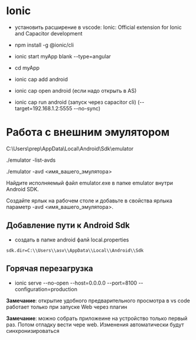 # Ionic

- установить расширение в vscode: Ionic: Official extension for Ionic and Capacitor development

- npm install -g @ionic/cli
- ionic start myApp blank --type=angular
- cd myApp
- ionic cap add android

- ionic cap open android (если надо открыть в AS)

- ionic cap run android (запуск через capacitor cli) (--target=192.168.1.2:5555  --no-sync)

# Работа с внешним эмулятором

C:\Users\prep\AppData\Local\Android\Sdk\emulator

./emulator -list-avds

./emulator -avd <имя_вашего_эмулятора>

Найдите исполняемый файл emulator.exe в папке emulator внутри Android SDK.

Создайте ярлык на рабочем столе и добавьте в свойства ярлыка параметр -avd <имя_вашего_эмулятора>.

## Добавление пути к Android Sdk

- создать в папке android фалй local.properties

```
sdk.dir=C:\\Users\\asv\\AppData\\Local\\Android\\Sdk
```

## Горячая перезагрузка

- ionic serve --no-open --host=0.0.0.0 --port=8100 --configuration=production

**Замечание**: открытие удобного предварительного просмотра в vs code работает только при запуске Web через плагин

**Замечание**: можно собрать приложеине на устройство только первый раз. Потом отладку вести чере web. Изменения автоматически будут синхронизироваться

